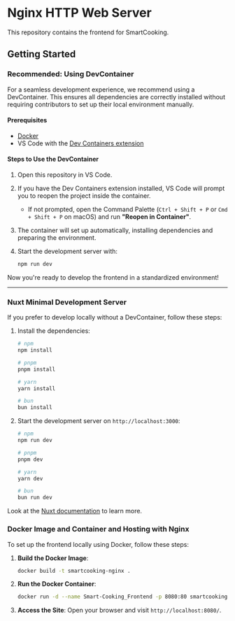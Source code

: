 # Nginx HTTP Web Server

This repository contains the frontend for SmartCooking.

## Getting Started

### Recommended: Using DevContainer

For a seamless development experience, we recommend using a DevContainer.
This ensures all dependencies are correctly installed without requiring contributors to set up their local environment manually.

#### Prerequisites

-   [Docker](https://docs.docker.com/get-docker/)
-   VS Code with the [Dev Containers extension](https://marketplace.visualstudio.com/items?itemName=ms-vscode-remote.remote-containers)

#### Steps to Use the DevContainer

1. Open this repository in VS Code.
2. If you have the Dev Containers extension installed, VS Code will prompt you to reopen the project inside the container.
    - If not prompted, open the Command Palette (`Ctrl + Shift + P` or `Cmd + Shift + P` on macOS) and run **"Reopen in Container"**.
3. The container will set up automatically, installing dependencies and preparing the environment.
4. Start the development server with:

    ```bash
    npm run dev
    ```

Now you're ready to develop the frontend in a standardized environment!

---

### Nuxt Minimal Development Server

If you prefer to develop locally without a DevContainer, follow these steps:

1. Install the dependencies:

    ```bash
    # npm
    npm install

    # pnpm
    pnpm install

    # yarn
    yarn install

    # bun
    bun install
    ```

2. Start the development server on `http://localhost:3000`:

    ```bash
    # npm
    npm run dev

    # pnpm
    pnpm dev

    # yarn
    yarn dev

    # bun
    bun run dev
    ```

Look at the [Nuxt documentation](https://nuxt.com/docs/getting-started/introduction) to learn more.

### Docker Image and Container and Hosting with Nginx

To set up the frontend locally using Docker, follow these steps:

1. **Build the Docker Image**:

    ```bash
    docker build -t smartcooking-nginx .
    ```

2. **Run the Docker Container**:

    ```bash
    docker run -d --name Smart-Cooking_Frontend -p 8080:80 smartcooking-nginx
    ```

3. **Access the Site**: Open your browser and visit `http://localhost:8080/`.
